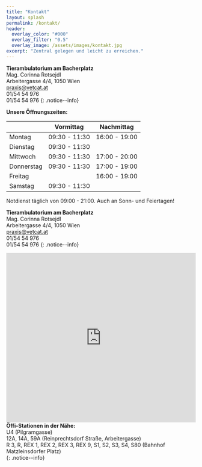 ```yaml
---
title: "Kontakt"
layout: splash
permalink: /kontakt/
header:
  overlay_color: "#000"
  overlay_filter: "0.5"
  overlay_image: /assets/images/kontakt.jpg
excerpt: "Zentral gelegen und leicht zu erreichen."
---
```

**Tierambulatorium am Bacherplatz**  
Mag. Corinna Rotsejdl  
Arbeitergasse 4/4, 1050 Wien  
<i class="fas fa-fw fa-envelope"></i> <a href="mailto:praxis@vetcat.at">praxis@vetcat.at</a>  
<i class="fas fa-fw fa-phone"></i> 01/54 54 976  
<i class="fas fa-fw fa-fax"></i> 01/54 54 976
{: .notice--info}

**Unsere Öffnungszeiten:**

|  | Vormittag | Nachmittag |
|-------|--------|---------|
| Montag | 09:30 - 11:30 | 16:00 - 19:00 |
| Dienstag | 09:30 - 11:30 |  |
| Mittwoch | 09:30 - 11:30 | 17:00 - 20:00 |
| Donnerstag | 09:30 - 11:30 | 17:00 - 19:00 |
| Freitag |  | 16:00 - 19:00 |
| Samstag | 09:30 - 11:30 |  |

Notdienst täglich von 09:00 - 21:00. Auch an Sonn- und Feiertagen!

**Tierambulatorium am Bacherplatz**  
Mag. Corinna Rotsejdl  
Arbeitergasse 4/4, 1050 Wien  
<i class="fas fa-fw fa-envelope"></i> <a href="mailto:praxis@vetcat.at">praxis@vetcat.at</a>  
<i class="fas fa-fw fa-phone"></i> 01/54 54 976  
<i class="fas fa-fw fa-fax"></i> 01/54 54 976
{: .notice--info}

<iframe src="https://www.google.com/maps/embed?pb=!1m18!1m12!1m3!1d2660.017492576028!2d16.35221241598973!3d48.187014455694914!2m3!1f0!2f0!3f0!3m2!1i1024!2i768!4f13.1!3m3!1m2!1s0x476da82f2e762efb%3A0x205402a529b2d653!2sTierambulatorium%20am%20Bacherplatz!5e0!3m2!1sde!2sat!4v1650568162198!5m2!1sde!2sat" width="100%" height="450" style="border:0;" allowfullscreen="" loading="lazy" referrerpolicy="no-referrer-when-downgrade"></iframe>

<div>
  <b>Öffi-Stationen in der Nähe:</b><br />
  <i class="fa-solid fa-fw fa-train-subway"></i> U4 (Pilgramgasse)<br />
  <i class="fa-solid fa-fw fa-bus"></i> 12A, 14A, 59A (Reinprechtsdorf Straße, Arbeitergasse)<br />
  <i class="fa-solid fa-fw fa-train"></i> R 3, R, REX 1, REX 2, REX 3, REX 9, S1, S2, S3, S4, S80 (Bahnhof Matzleinsdorfer Platz)
</div>{: .notice--info}


